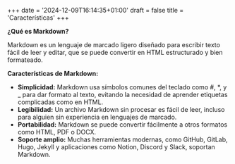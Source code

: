 +++
date = '2024-12-09T16:14:35+01:00'
draft = false
title = 'Características'
+++

**¿Qué es Markdown?**

Markdown es un lenguaje de marcado ligero diseñado para escribir texto fácil de leer y editar, que se puede convertir en HTML estructurado y bien formateado. 

**Características de Markdown:**

- **Simplicidad:** Markdown usa símbolos comunes del teclado como #, *, y _ para dar formato al texto, evitando la necesidad de aprender etiquetas complicadas como en HTML.
- **Legibilidad:** Un archivo Markdown sin procesar es fácil de leer, incluso para alguien sin experiencia en lenguajes de marcado.
- **Portabilidad:** Markdown se puede convertir fácilmente a otros formatos como HTML, PDF o DOCX.
- **Soporte amplio:** Muchas herramientas modernas, como GitHub, GitLab, Hugo, Jekyll y aplicaciones como Notion, Discord y Slack, soportan Markdown.